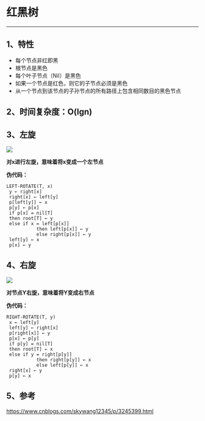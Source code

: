 # 红黑树
---
## 1、特性
* 每个节点非红即黑
* 根节点是黑色
* 每个叶子节点（Nil）是黑色
* 如果一个节点是红色，则它的子节点必须是黑色
* 从一个节点到该节点的子孙节点的所有路径上包含相同数目的黑色节点

## 2、时间复杂度：O(lgn)

## 3、左旋
![](https://github.com/c-agam/notes/blob/master/images/%E5%B7%A6%E6%97%8B.png)

**对x进行左旋，意味着将x变成一个左节点**

**伪代码：**
```
LEFT-ROTATE(T, x)  
 y ← right[x]            
 right[x] ← left[y]      
 p[left[y]] ← x          
 p[y] ← p[x]             
 if p[x] = nil[T]       
 then root[T] ← y                 
 else if x = left[p[x]]  
           then left[p[x]] ← y    
           else right[p[x]] ← y   
 left[y] ← x             
 p[x] ← y                
```

## 4、右旋
![](https://github.com/c-agam/notes/blob/master/images/%E5%8F%B3%E6%97%8B.png)

**对节点Y右旋，意味着将Y变成右节点**

**伪代码：**
```
RIGHT-ROTATE(T, y)  
 x ← left[y]             
 left[y] ← right[x]      
 p[right[x]] ← y         
 p[x] ← p[y]             
 if p[y] = nil[T]       
 then root[T] ← x                 
 else if y = right[p[y]]  
           then right[p[y]] ← x   
           else left[p[y]] ← x    
 right[x] ← y            
 p[y] ← x               
```
## 5、参考
https://www.cnblogs.com/skywang12345/p/3245399.html
